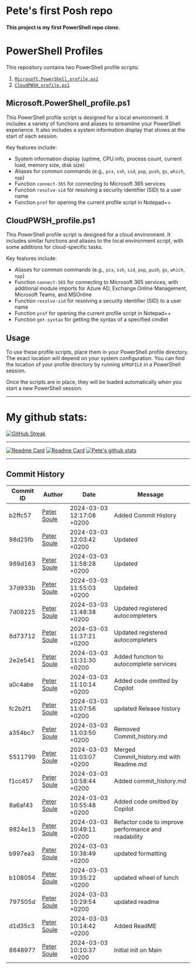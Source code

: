 # Pete's first Posh repo
#### This project is my first PowerShell repo clone.

# PowerShell Profiles

This repository contains two PowerShell profile scripts:

1. [`Microsoft.PowerShell_profile.ps1`](command:_github.copilot.openRelativePath?%5B%22Microsoft.PowerShell_profile.ps1%22%5D "Microsoft.PowerShell_profile.ps1")
2. [`CloudPWSH_profile.ps1`](command:_github.copilot.openRelativePath?%5B%22CloudPWSH_profile.ps1%22%5D "CloudPWSH_profile.ps1")

## Microsoft.PowerShell_profile.ps1

This PowerShell profile script is designed for a local environment. It includes a variety of functions and aliases to streamline your PowerShell experience. It also includes a system information display that shows at the start of each session.

Key features include:

- System information display (uptime, CPU info, process count, current load, memory size, disk size)
- Aliases for common commands (e.g., `pcx`, `ssh`, `sid`, `pop`, `push`, `gs`, `which`, `npp`)
- Function `connect-365` for connecting to Microsoft 365 services
- Function `resolve-sid` for resolving a security identifier (SID) to a user name
- Function `prof` for opening the current profile script in Notepad++

## CloudPWSH_profile.ps1

This PowerShell profile script is designed for a cloud environment. It includes similar functions and aliases to the local environment script, with some additions for cloud-specific tasks.

Key features include:

- Aliases for common commands (e.g., `pcx`, `ssh`, `sid`, `pop`, `push`, `gs`, `which`, `npp`)
- Function `connect-365` for connecting to Microsoft 365 services, with additional module imports for Azure AD, Exchange Online Management, Microsoft Teams, and MSOnline
- Function `resolve-sid` for resolving a security identifier (SID) to a user name
- Function `prof` for opening the current profile script in Notepad++
- Function `get-syntax` for getting the syntax of a specified cmdlet

## Usage

To use these profile scripts, place them in your PowerShell profile directory. The exact location will depend on your system configuration. You can find the location of your profile directory by running `$PROFILE` in a PowerShell session.


Once the scripts are in place, they will be loaded automatically when you start a new PowerShell session.

-----

# My github stats:
[![GitHub Streak](https://streak-stats.demolab.com/?user=bigpete-za)](https://git.io/streak-stats)

---

[![Readme Card](https://github-readme-stats.vercel.app/api/pin/?username=petersoule-viadex&repo=posh-prof&theme=chartreuse-dark)](https://github.com/petersoule-viadex)
[![Readme Card](https://github-readme-stats.vercel.app/api/pin/?username=bigpete-za&repo=posh-prof&theme=chartreuse-dark)](https://github.com/bigpete-za/posh-prof)
[![Pete's github stats](https://github-readme-stats.vercel.app/api?username=petersoule-viadex&show_icons=true&count_private=true&theme=chartreuse-dark)](https://github.com/petersoule-viadex)

---

## Commit History

| Commit ID | Author | Date | Message |
|-----------|--------|------|---------|
|b2ffc57 |[Peter Soule](mailto:Peter.Soule@viadex.com) |2024-03-03 12:17:08 +0200 | Added Commit History
| 98d25fb   | [Peter Soule](mailto:Peter.Soule@viadex.com) | 2024-03-03 12:03:42 +0200 | Updated |
| 989d163   | [Peter Soule](mailto:Peter.Soule@viadex.com) | 2024-03-03 11:58:28 +0200 | Updated |
| 37d933b   | [Peter Soule](mailto:Peter.Soule@viadex.com) | 2024-03-03 11:55:03 +0200 | Updated |
| 7d09225   | [Peter Soule](mailto:Peter.Soule@viadex.com) | 2024-03-03 11:48:38 +0200 | Updated registered autocompleters |
| 8d73712   | [Peter Soule](mailto:Peter.Soule@viadex.com) | 2024-03-03 11:37:21 +0200 | Updated registered autocompleters |
| 2e2e541   | [Peter Soule](mailto:Peter.Soule@viadex.com) | 2024-03-03 11:31:30 +0200 | Added function to autocomplete services |
| a0c4abe   | [Peter Soule](mailto:Peter.Soule@viadex.com) | 2024-03-03 11:10:14 +0200 | Added code omitted by Copilot |
| fc2b2f1   | [Peter Soule](mailto:Peter.Soule@viadex.com) | 2024-03-03 11:07:56 +0200 | updated Release history |
| a354bc7   | [Peter Soule](mailto:Peter.Soule@viadex.com) | 2024-03-03 11:03:50 +0200 | Removed Commit_history.md |
| 5511799   | [Peter Soule](mailto:Peter.Soule@viadex.com) | 2024-03-03 11:03:07 +0200 | Merged Commit_history.md with Readme.md |
| f1cc457   | [Peter Soule](mailto:Peter.Soule@viadex.com) | 2024-03-03 10:58:44 +0200 | Added commit_history.md |
| 8a6af43   | [Peter Soule](mailto:Peter.Soule@viadex.com) | 2024-03-03 10:55:48 +0200 | Added code omitted by Copilot |
| 9824e13   | [Peter Soule](mailto:Peter.Soule@viadex.com) | 2024-03-03 10:49:11 +0200 | Refactor code to improve performance and readability |
| b997ea3   | [Peter Soule](mailto:Peter.Soule@viadex.com) | 2024-03-03 10:36:49 +0200 | updated formatting |
| b108054   | [Peter Soule](mailto:Peter.Soule@viadex.com) | 2024-03-03 10:35:22 +0200 | updated wheel of lunch |
| 797505d   | [Peter Soule](mailto:Peter.Soule@viadex.com) | 2024-03-03 10:29:54 +0200 | updated readme |
| d1d35c3   | [Peter Soule](mailto:Peter.Soule@viadex.com) | 2024-03-03 10:14:42 +0200 | Added ReadME |
| 8648977   | [Peter Soule](mailto:Peter.Soule@viadex.com) | 2024-03-03 10:10:37 +0200 | Initial init on Main |
